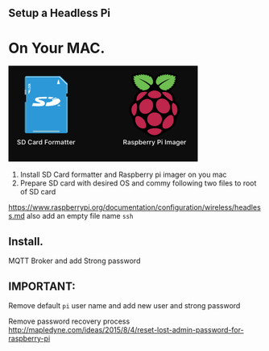 ## Setup a Headless Pi 
# On Your MAC. 
![sd formatter](images/headlessPi.png)

1. Install SD Card formatter and Raspberry pi imager on you mac
2. Prepare SD card with desired OS and commy following two files to root of SD card

https://www.raspberrypi.org/documentation/configuration/wireless/headless.md
also add an empty file name `ssh`

## Install. 
MQTT Broker and add Strong password

## IMPORTANT:  
Remove default `pi` user name and add new user and strong password

Remove password recovery process
http://mapledyne.com/ideas/2015/8/4/reset-lost-admin-password-for-raspberry-pi



